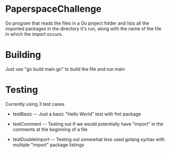 # PaperspaceChallenge
Go program that reads the files in a Go project folder and lists all the imported packages in the directory it's run, along with the name of the file in which the import occurs. 

# Building
Just use "go build main.go" to build the file and run main

# Testing
Currently using 3 test cases 
  - testBasic
    -- Just a basic "Hello World" test with fmt package
    
  - testComment
    -- Testing out if we would potentially have "import" in the comments at the beginning of a file
    
  - testDoubleImport
    -- Testing out somewhat less used golang syntax with multiple "import" package listings
